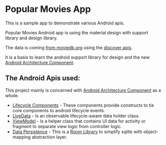 # Popular Movies App
This is a sample app to demonstrate various Android apis. 

Popular Movies Android app is using the material design with support library and design library.

The data is coming [from moviedb.org](https://www.themoviedb.org/) using the [discover apis](https://www.themoviedb.org/documentation/api).

It  is a basis to learn the android support library for design and the new [Android Architecture Component](https://developer.android.com/topic/libraries/architecture/index.html).

## The Android Apis used:
This project mainly is concerned with [Android Architecture Component](https://developer.android.com/topic/libraries/architecture/index.html) as a whole.
* [Lifecycle Components](https://developer.android.com/topic/libraries/architecture/lifecycle.html) - These components provide constructs to tie core components to android lifecycle events.
* [LiveData](https://developer.android.com/topic/libraries/architecture/livedata.html) - Is an observable lifecycle-aware data holder class.
* [ViewModel](https://developer.android.com/topic/libraries/architecture/viewmodel.html) - Is a helper class that contains UI data for activity or fragment to separate view logic from controller logic.
* [Data Persistence](https://developer.android.com/topic/libraries/architecture/room.html) - This is a [Room Library](https://developer.android.com/topic/libraries/architecture/room.html) to simplify sqlite with object-mapping abstraction layer.



